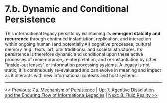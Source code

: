 # 7.b. Dynamic and Conditional Persistence

This informational legacy persists by maintaining its **emergent stability and recurrence** through continued instantiation, replication, and interaction within ongoing human (and potentially AI) cognitive processes, cultural memory (e.g., texts, art, oral traditions), and societal structures. Its persistence is therefore dynamic and conditional upon these active processes of remembrance, reinterpretation, and re-instantiation by other "inside-out lenses" or information processing systems. A legacy is not static; it is continuously re-evaluated and can evolve in meaning and impact as it interacts with new informational contexts and host systems.

---
[<< Previous: 7.a. Mechanism of Persistence](7a-mechanism-persistence.md) | [Up: 7. Agentive Dissolution and the Enduring Flow of Informational Legacies](7-agentive-dissolution-legacy.md) | [Next: 8. Fluid Reality >>](..\08-fluid-reality\8-fluid-reality.md)
